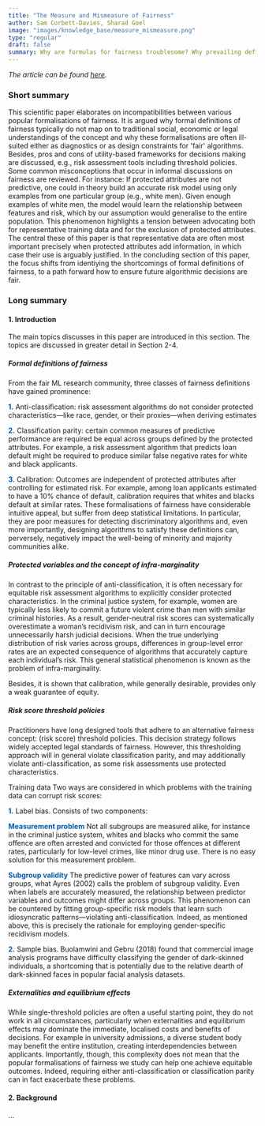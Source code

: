 ```yaml
---
title: "The Measure and Mismeasure of Fairness"
author: Sam Corbett-Davies, Sharad Goel
image: "images/knowledge_base/measure_mismeasure.png"
type: "regular"
draft: false
summary: Why are formulas for fairness troublesome? Why prevailing definitions of fairness typically do not map on to traditional social, economic or legal understandings of the concept? This paper provides answers.
---
```


*The article can be found <a href="https://arxiv.org/pdf/1808.00023.pdf," target="_blank">here</a>.*

### Short summary

This scientific paper elaborates on incompatibilities between various popular formalisations of fairness. It is argued why formal definitions of fairness typically do not map on to traditional social, economic or legal understandings of the concept and why these formalisations are often ill-suited either as diagnostics or as design constraints for 'fair' algorithms. Besides, pros and cons of utility-based frameworks for decisions making are discussed, e.g., risk assessment tools including threshold policies. Some common misconceptions that occur in informal discussions on fairness are reviewed. For instance: If protected attributes are not predictive, one could in theory build an accurate risk model using only examples from one particular group (e.g., white men). Given enough examples of white men, the model would learn the relationship between features and risk, which by our assumption would generalise to the entire population. This phenomenon highlights a tension between advocating both for representative training data and for the exclusion of protected attributes. The central these of this paper is that representative data are often most important precisely when protected attributes add information, in which case their use is arguably justified. In the concluding section of this paper, the focus shifts from identiying the shortcomings of formal definitions of fairness, to a path forward how to ensure future algorithmic decisions are fair.  

### Long summary 

#### 1. Introduction 

The main topics discusses in this paper are introduced in this section. The topics are discussed in greater detail in Section 2-4.

##### Formal definitions of fairness
From the fair ML research community, three classes of fairness definitions have gained prominence:


<span style="color:#005aa7; font-weight: bold;">1\.</span> Anti-classification: risk assessment algorithms do not consider protected characteristics—like race, gender, or their proxies—when deriving estimates 


<span style="color:#005aa7; font-weight: bold;">2\.</span> Classification parity: certain common measures of predictive performance are required be equal across groups defined by the protected attributes. For example, a risk assessment algorithm that predicts loan default might be required to produce similar false negative rates for white and black applicants. 


<span style="color:#005aa7; font-weight: bold;">3\.</span> Calibration: Outcomes are independent of protected attributes after controlling for estimated risk. For example, among loan applicants estimated to have a 10% chance of default, calibration requires that whites and blacks default at similar rates. 
These formalisations of fairness have considerable intuitive appeal, but suffer from deep statistical limitations. In particular, they are poor measures for detecting discriminatory algorithms and, even more importantly, designing algorithms to satisfy these definitions can, perversely, negatively impact the well-being of minority and majority communities alike. 


##### Protected variables and the concept of infra-marginality
In contrast to the principle of anti-classification, it is often necessary for equitable risk assessment algorithms to explicitly consider protected characteristics. In the criminal justice system, for example, women are typically less likely to commit a future violent crime than men with similar criminal histories. As a result, gender-neutral risk scores can systematically overestimate a woman’s recidivism risk, and can in turn encourage unnecessarily harsh judicial decisions. When the true underlying distribution of risk varies across groups, differences in group-level error rates are an expected consequence of algorithms that accurately capture each individual’s risk. This general statistical phenomenon is known as the problem of infra-marginality.

Besides, it is shown that calibration, while generally desirable, provides only a weak guarantee of equity.

##### Risk score threshold policies
Practitioners have long designed tools that adhere to an alternative fairness concept: (risk score) threshold policies. This decision strategy follows widely accepted legal standards of fairness. However, this thresholding approach will in general violate classification parity, and may additionally violate anti-classification, as some risk assessments use protected characteristics.

Training data 
Two ways are considered in which problems with the training data can corrupt risk scores:


<span style="color:#005aa7; font-weight: bold;">1\.</span> Label bias. Consists of two components:

<span style="color:#005aa7; font-weight: bold;">Measurement problem</span> Not all subgroups are measured alike, for instance in the criminal justice system, whites and blacks who commit the same offence are often arrested and convicted for those offences at different rates, particularly for low-level crimes, like minor drug use. There is no easy solution for this measurement problem.

<span style="color:#005aa7; font-weight: bold;">Subgroup validity</span> The predictive power of features can vary across groups, what Ayres (2002) calls the problem of subgroup validity.  Even when labels are accurately measured, the relationship between predictor variables and outcomes might differ across groups. This phenomenon can be countered by fitting group-specific risk models that learn such idiosyncratic patterns—violating anti-classification. Indeed, as mentioned above, this is precisely the rationale for employing gender-specific recidivism models. 


<span style="color:#005aa7; font-weight: bold;">2\.</span> Sample bias. Buolamwini and Gebru (2018) found that commercial image analysis programs have difficulty classifying the gender of dark-skinned individuals, a shortcoming that is potentially due to the relative dearth of dark-skinned faces in popular facial analysis datasets.

##### Externalities and equilibrium effects
While single-threshold policies are often a useful starting point, they do not work in all circumstances, particularly when externalities and equilibrium effects may dominate the immediate, localised costs and benefits of decisions. For example in university admissions, a diverse student body may benefit the entire institution, creating interdependencies between applicants. Importantly, though, this complexity does not mean that the popular formalisations of fairness we study can help one achieve equitable outcomes. Indeed, requiring either anti-classification or classification parity can in fact exacerbate these problems. 

#### 2. Background 

...